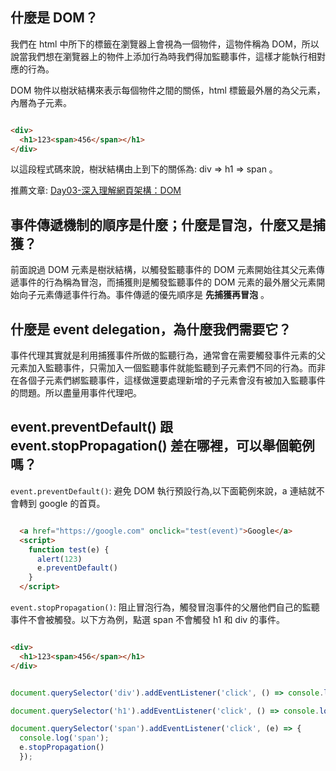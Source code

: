 ## 什麼是 DOM？

我們在 html 中所下的標籤在瀏覽器上會視為一個物件，這物件稱為 DOM，所以說當我們想在瀏覽器上的物件上添加行為時我們得加監聽事件，這樣才能執行相對應的行為。

DOM 物件以樹狀結構來表示每個物件之間的關係，html 標籤最外層的為父元素，內層為子元素。

```html

<div>
  <h1>123<span>456</span></h1>
</div>

```

以這段程式碼來說，樹狀結構由上到下的關係為: div => h1 => span 。


推薦文章: [Day03-深入理解網頁架構：DOM](https://ithelp.ithome.com.tw/articles/10202689)

## 事件傳遞機制的順序是什麼；什麼是冒泡，什麼又是捕獲？

前面說過 DOM 元素是樹狀結構，以觸發監聽事件的 DOM 元素開始往其父元素傳遞事件的行為稱為冒泡，而捕獲則是觸發監聽事件的 DOM 元素的最外層父元素開始向子元素傳遞事件行為。事件傳遞的優先順序是 **先捕獲再冒泡** 。


## 什麼是 event delegation，為什麼我們需要它？

事件代理其實就是利用捕獲事件所做的監聽行為，通常會在需要觸發事件元素的父元素加入監聽事件，只需加入一個監聽事件就能監聽到子元素們不同的行為。而非在各個子元素們綁監聽事件，這樣做還要處理新增的子元素會沒有被加入監聽事件的問題。所以盡量用事件代理吧。


## event.preventDefault() 跟 event.stopPropagation() 差在哪裡，可以舉個範例嗎？

`event.preventDefault()`: 避免 DOM 執行預設行為,以下面範例來說，a 連結就不會轉到 google 的首頁。

```html

  <a href="https://google.com" onclick="test(event)">Google</a>
  <script>
    function test(e) {
      alert(123)
      e.preventDefault()
    }
  </script>

```

`event.stopPropagation()`: 阻止冒泡行為，觸發冒泡事件的父層他們自己的監聽事件不會被觸發。以下方為例，點選 span 不會觸發 h1 和 div 的事件。

```html

<div>
  <h1>123<span>456</span></h1>
</div>

```

```js

document.querySelector('div').addEventListener('click', () => console.log('div'));

document.querySelector('h1').addEventListener('click', () => console.log('h1'));

document.querySelector('span').addEventListener('click', (e) => {
  console.log('span');
  e.stopPropagation()
  });

```
